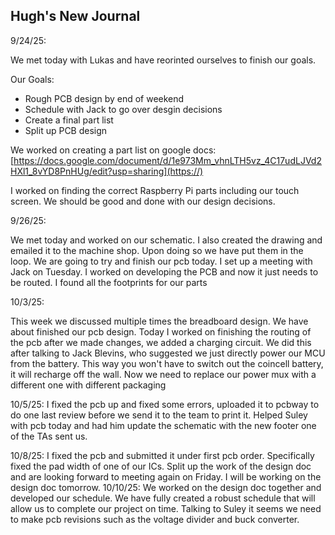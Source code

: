 ## Hugh's New Journal

9/24/25:

We met today with Lukas and have reorinted ourselves to finish our goals.

Our Goals:

* Rough PCB design by end of weekend
* Schedule with Jack to go over desgin decisions
* Create a final part list
* Split up PCB design

We worked on creating a part list on google docs:[https://docs.google.com/document/d/1e973Mm_vhnLTH5vz_4C17udLJVd2HXl1_8vYD8PnHUg/edit?usp=sharing](https://)

I worked on finding the correct Raspberry Pi parts including our touch screen. We should be good and done with our design decisions.

9/26/25:

We met today and worked on our schematic. I also created the drawing and emailed it to the machine shop. Upon doing so we have put them in the loop. We are going to try and finish our pcb today. I set up a meeting with Jack on Tuesday.
I worked on developing the PCB and now it just needs to be routed. I found all the footprints for our parts

10/3/25:

This week we discussed multiple times the breadboard design. We have about finished our pcb design. Today I worked on finishing the routing of the pcb after we made changes, we added a charging circuit. We did this after talking to Jack Blevins, who suggested we just directly power our MCU from the battery. This way you won't have to switch out the coincell battery, it will recharge off the wall. Now we need to replace our power mux with a different one with different packaging

10/5/25: I fixed the pcb up and fixed some errors, uploaded it to pcbway to do one last review before we send it to the team to print it. Helped Suley with pcb today and had him update the schematic with the new footer one of the TAs sent us.

10/8/25: I fixed the pcb and submitted it under first pcb order. Specifically fixed the pad width of one of our ICs. Split up the work of the design doc and are looking forward to meeting again on Friday. I will be working on the design doc tomorrow.
10/10/25: We worked on the design doc together and developed our schedule. We have fully created a robust schedule that will allow us to complete our project on time. Talking to Suley it seems we need to make pcb revisions such as the voltage divider and buck converter.
